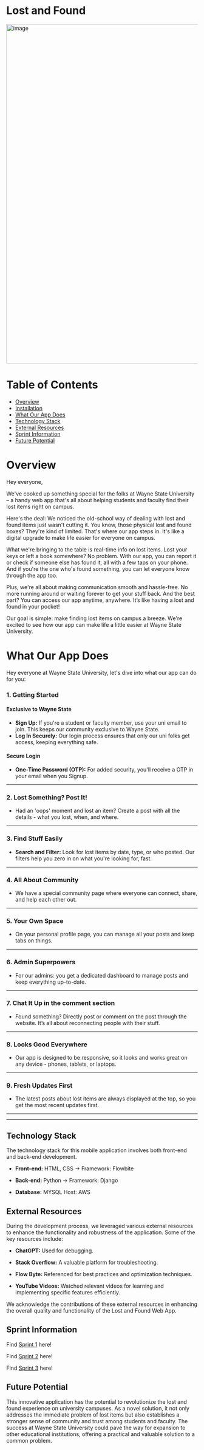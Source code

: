 # Lost and Found 

<img width="893" alt="image" src="https://github.com/WSU-4110/Lost_and_Found/assets/74390236/957b799a-c9a5-483a-b9ac-23e5931250aa">

# Table of Contents

  - [Overview](#overview)
  - [Installation](https://github.com/WSU-4110/Lost_and_Found/blob/master/installation.md)
  - [What Our App Does](#what-our-app-does)
  - [Technology Stack](#technology-stack)
  - [External Resources](#external-resources)
  - [Sprint Information](#sprint-information)
  - [Future Potential](#future-potential)


# Overview

Hey everyone,

We've cooked up something special for the folks at Wayne State University – a handy web app that's all about helping students and faculty find their lost items right on campus.

Here's the deal: We noticed the old-school way of dealing with lost and found items just wasn't cutting it. You know, those physical lost and found boxes? They're kind of limited. That's where our app steps in. It's like a digital upgrade to make life easier for everyone on campus.

What we're bringing to the table is real-time info on lost items. Lost your keys or left a book somewhere? No problem. With our app, you can report it or check if someone else has found it, all with a few taps on your phone. And if you're the one who's found something, you can let everyone know through the app too.

Plus, we're all about making communication smooth and hassle-free. No more running around or waiting forever to get your stuff back. And the best part? You can access our app anytime, anywhere. It’s like having a lost and found in your pocket!

Our goal is simple: make finding lost items on campus a breeze. We're excited to see how our app can make life a little easier at Wayne State University.

# What Our App Does

Hey everyone at Wayne State University, let's dive into what our app can do for you:

### 1. Getting Started
#### Exclusive to Wayne State
- **Sign Up:** If you're a student or faculty member, use your uni email to join. This keeps our community exclusive to Wayne State.
- **Log In Securely:** Our login process ensures that only our uni folks get access, keeping everything safe.
#### Secure Login
- **One-Time Password (OTP):**  For added security, you'll receive a OTP in your email when you Signup.
***
### 2. Lost Something? Post It!
- Had an 'oops' moment and lost an item? Create a post with all the details - what you lost, when, and where.
***
### 3. Find Stuff Easily
- **Search and Filter:** Look for lost items by date, type, or who posted. Our filters help you zero in on what you're looking for, fast.
***
### 4. All About Community
- We have a special community page where everyone can connect, share, and help each other out.
***
### 5. Your Own Space
- On your personal profile page, you can manage all your posts and keep tabs on things.
***
### 6. Admin Superpowers
- For our admins: you get a dedicated dashboard to manage posts and keep everything up-to-date.
***
### 7. Chat It Up in the comment section
- Found something? Directly post or comment on the post through the website. It’s all about reconnecting people with their stuff.
***
### 8. Looks Good Everywhere
- Our app is designed to be responsive, so it looks and works great on any device - phones, tablets, or laptops.
***

### 9. Fresh Updates First
- The latest posts about lost items are always displayed at the top, so you get the most recent updates first.
***
***

## Technology Stack

The technology stack for this mobile application involves both front-end and back-end development.

- **Front-end:** HTML, CSS -> Framework: Flowbite
  
- **Back-end:** Python -> Framework: Django
  
- **Database:** MYSQL Host: AWS

## External Resources

During the development process, we leveraged various external resources to enhance the functionality and robustness of the application. Some of the key resources include:

- **ChatGPT:** Used for debugging.
  
- **Stack Overflow:** A valuable platform for troubleshooting.

- **Flow Byte:** Referenced for best practices and optimization techniques.

- **YouTube Videos:** Watched relevant videos for learning and implementing specific features efficiently.

We acknowledge the contributions of these external resources in enhancing the overall quality and functionality of the Lost and Found Web App.

## Sprint Information

Find [Sprint 1](https://github.com/WSU-4110/Lost_and_Found/wiki/Sprint-1) here!

Find [Sprint 2](https://github.com/WSU-4110/Lost_and_Found/wiki/Sprint-2) here!

Find [Sprint 3](https://github.com/WSU-4110/Lost_and_Found/wiki/Sprint-3) here!


## Future Potential

This innovative application has the potential to revolutionize the lost and found experience on university campuses. As a novel solution, it not only addresses the immediate problem of lost items but also establishes a stronger sense of community and trust among students and faculty. The success at Wayne State University could pave the way for expansion to other educational institutions, offering a practical and valuable solution to a common problem.
